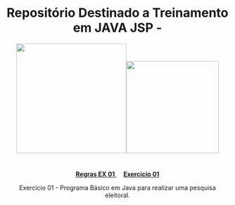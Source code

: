 <div align ="center">

<h1>Repositório Destinado a Treinamento em JAVA JSP  -   </h1>

<img height = "250em" src="https://cdn.jsdelivr.net/gh/devicons/devicon/icons/java/java-original-wordmark.svg" /><img height="210em" src="https://cdn.jsdelivr.net/gh/devicons/devicon/icons/tomcat/tomcat-original.svg" />

#

[**Regras EX 01** ](https://github.com/LeandroDukievicz/Exercises_JAVA/blob/main/First-Exercise/README.md)&nbsp;&nbsp;&nbsp;&nbsp;[**Exercicio 01**](https://github.com/LeandroDukievicz/Exercises_JAVA/blob/main/First-Exercise/Atv01structured.java) <br>

<p> Exercício 01 - Programa Básico em Java para realizar uma pesquisa eleitoral.

#


